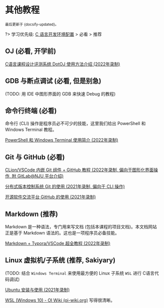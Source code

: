 # 其他教程

<small>最后更新于 {docsify-updated}。</small>

?> 学习优先级: [C 语言开发环境配置](./envs) > 必看 > 推荐

## OJ (必看, 开学前) 

[C语言课程设计评测系统 DotOJ 使用方法介绍 (2022年录制)](https://www.bilibili.com/video/BV1xg411U7Zv)

## GDB 与断点调试 (必看, 但是别急) 

(TODO: 用 IDE 中图形界面的 GDB 来快速 Debug 的教程)

## 命令行终端 (必看) 

命令行 (CLI) 操作是程序员必不可少的技能，这里我们给出 PowerShell 和 Windows Terminal 教程。

[PowerShell 和 Windows Terminal 使用简介 (2022年录制)](https://www.bilibili.com/video/BV12Y4y1M72R)

## Git 与 GitHub (必看) 

[CLion/VSCode 内嵌 Git 组件 + GitHub 教程 (2022年录制, 偏向于图形化界面操作, 附 GitLab@NJU 平台介绍)](https://www.bilibili.com/video/BV1VG41137RA)

[分布式版本控制系统 Git 的使用 (2021年录制, 偏向于 CLI 操作)](https://www.bilibili.com/video/BV15M4y1576Z)

[开源软件交流平台 GitHub 的使用 (2021年录制)](https://www.bilibili.com/video/BV1mM4y1g7SX)

## Markdown (推荐) 

Markdown 是一种语法，专门用来写文档 (包括本课程的项目文档)。本文档网站正是基于 Markdown 语法的。这也是一项程序员必备技能。

 [Markdown + Typora/VSCode 超全教程 (2022年录制)](https://www.bilibili.com/video/BV1hG411p7fX)

## Linux 虚拟机/子系统 (推荐, Sakiyary) 

(TODO: 结合 `Windows Terminal` 来使用最方便的 Linux 子系统 `WSL` 进行 C语言代码调试)

[Ubuntu 安装与使用 (2021年录制)](https://www.bilibili.com/video/BV1vq4y1X7Wp)

[WSL (Windows 10) - OI Wiki (oi-wiki.org)](https://oi-wiki.org/tools/wsl/) 写得很清晰。
